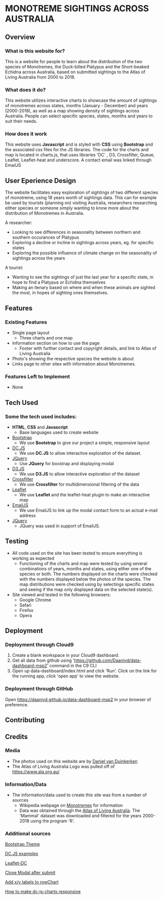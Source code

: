 # MONOTREME SIGHTINGS ACROSS AUSTRALIA

## Overview
 
### What is this website for?
 
This is a website for people to learn about the distribution of the two species of Monotremes, the Duck-billed Platypus and the Short-beaked Echidna 
across Australia, based on submitted sightings to the Atlas of Living Australia from 2000 to 2018.
 
### What does it do?
 
This website utilizes interactive charts to showcase the amount of sightings of monotremes across states, months (January - December) and years (2000-2018),
as well as a map showing density of sightings across Australia. People can select specific species, states, months and years to suit their needs. 
 
### How does it work
 
This website uses **Javascript** and is styled with **CSS** using **Bootstrap** and the associated css files for the JS libraries. The code for the charts and 
map is located in charts.js, that uses libraries 'DC' , D3, Crossfilter, Queue, Leaflet, Leaflet-heat and underscore. A contact email was linked through EmailJS

## User Eperience Design
The website facilitates easy exploration of sightings of two different species of monotreme, using 18 years worth of sightings data. This can for example
be used by tourists (planning on) visiting Australia, researchers researching either species or someone simply wanting to know more about the distribution
of Monotremes in Australia. 

A researcher:

- Looking to see differences in seasonality between northern and southern occurances of Platypus
- Exploring a decline or incline in sightings across years, eg. for specific states
- Exploring the possible influence of climate change on the seasonality of sightings across the years

A tourist:
- Wanting to see the sightings of just the last year for a specific state, in hope to find a Platypus or Echidna themselves
- Making an itenary based on where and when these animals are sighted the most, in hopes of sighting ones themselves.


## Features
 
### Existing Features
- Single page layout
  - Three charts and one map
- Information section on how to use the page
  - Footer with further contact and copyright details, and link to Atlas of Living Australia
- Photo's showing the respective species the website is about
- Links page to other sites with information about Monotremes.


### Features Left to Implement
- None

## Tech Used

### Some the tech used includes:
- **HTML**, **CSS** and **Javascript**
  - Base languages used to create website
- [Bootstrap](http://getbootstrap.com/)
    - We use **Bootstrap** to give our project a simple, responsive layout
- [DC.JS](https://dc-js.github.io/dc.js/)
    - We use **DC.JS** to allow interactive exploration of the dataset.
- [JQuery](https://jquery.com)
    - Use **JQuery** for boostrap and displaying modal
- [D3.JS](https://d3js.org/)
    - We use **D3.JS** to allow interactive exploration of the dataset
- [Crossfilter](http://square.github.io/crossfilter/)
    - We use **Crossfilter** for multidimensional filtering of the data
- [Leaflet](https://leafletjs.com/)
    - We use **Leaflet** and the leaflet-heat plugin to make an interactive map
- [EmailJS](email.js.com)
    - We use EmailJS to link up the modal contact form to an actual e-mail address
- [JQuery](https://jquery.com/)
    - JQuery was used in support of EmailJS.

## Testing
- All code used on the site has been tested to ensure everything is working as expected
  - Functioning of the charts and map were tested by using several combinations of years, months and states, using either one of the species or both. The numbers
    displayed on the charts were checked with the numbers displayed below the photos of the species. The map distributions were checked using by selectings specific 
    states and seeing if the map only displayed data on the selected state(s).
- Site viewed and tested in the following browsers:
  - Google Chrome
  - Safari
  - Firefox
  - Opera

## Deployment

### Deployment through Cloud9
1. Create a blank workspace in your Cloud9 dashboard.
2. Get all data from github using 'https://github.com/Daanivd/data-dashboard-msp2' command in the C9 CLI
3. Open up data-dashboard/index.html and click 'Run'. Click on the link for the running app, click 'open app' to view the website.

### Deployment through GitHub
Open <https://daanivd.github.io/data-dashboard-msp2> in your browser of preference.

## Contributing
 


## Credits

### Media
- The photos used on this website are by [Daniel van Duinkerken](danielvandphoto.com)
- The Atlas of Living Australia Logo was pulled off of <https://www.ala.org.au/>

### Information/Data
- The information/data used to create this site was from a number of sources
    - Wikipedia webpage on [Monotremes](https://en.wikipedia.org/wiki/Monotreme) for information
    - Data was obtained through the [Atlas of Living Australia](https://downloads.ala.org.au). The 'Mammal' dataset was downloaded and filtered for the years 
        2000-2018 using the program 'R'.

### Additional sources
[Bootstrap Theme](https://bootswatch.com/3/superhero/)

[DC.JS examples](https://dc-js.github.io/dc.js/examples/)

[Leaflet-DC](http://adilmoujahid.com/posts/2016/08/interactive-data-visualization-geospatial-d3-dc-leaflet-python/)

[Close Modal after submit](https://stackoverflow.com/questions/29754902/close-bootstrap-modal-after-submit)

[Add x/y labels to rowChart](https://www.intothevoid.io/data-visualization/row-chart-axis-labels-dc-js/)

[How to make dc-js-charts responsive](https://stackoverflow.com/questions/22292369/how-to-make-the-dc-js-charts-responsive)